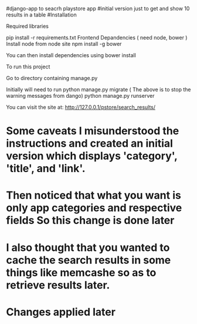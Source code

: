 #django-app to seacrh playstore app
#initial version just to get and show 10 results in a table
#Installation

Required libraries 

   pip install -r requirements.txt
Frontend Depandencies ( need node, bower )
   Install node from node site 
   npm install -g bower
  

You can then install dependencies using
    bower install


To run this project 

   Go to directory containing manage.py


Initially will need to run 
   python manage.py migrate
   ( The above is to stop the warning messages from dango)
   python manage.py runserver

You can visit the site at:
   http://127.0.0.1/pstore/search_results/
# Some caveats I misunderstood the instructions and created an initial version which displays 'category', 'title', and 'link'.
# Then noticed that what you want is only app categories and respective fields So this change is done later
# I also thought that you wanted to cache the search results in some things like memcashe so as to retrieve results later.
# Changes applied later
